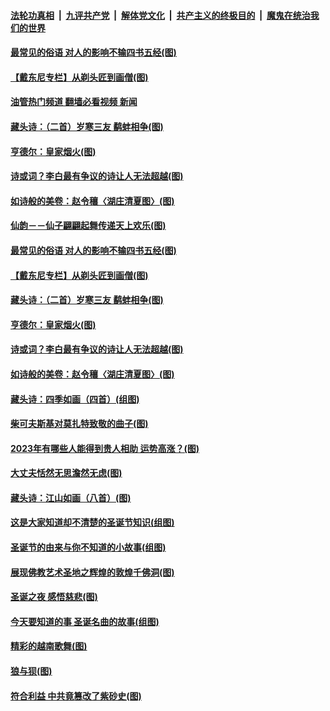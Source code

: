 ####  [法轮功真相](../../../../basic/blob/master/README.md?t=12290012) &nbsp;|&nbsp; [九评共产党](../../../../9ping.md/blob/master/README.md?t=12290012) &nbsp;|&nbsp; [解体党文化](../../../../jtdwh.md/blob/master/README.md?t=12290012)  &nbsp;|&nbsp; [共产主义的终极目的](../../../../gczydzjmd.md/blob/master/README.md?t=12290012) &nbsp;|&nbsp; [魔鬼在统治我们的世界](../../../../mgztzwmdsj.md/blob/master/README.md?t=12290012) 

#### [最常见的俗语 对人的影响不输四书五经(图)](../pages/p7/1021892.md?t=12290012) 

#### [【戴东尼专栏】从剃头匠到画僧(图)](../pages/p7/1022138.md?t=12290012) 

#### [油管热门频道 翻墙必看视频 新闻](http://129.146.143.75:81/youtube.html?12290012)

#### [藏头诗：（二首）岁寒三友 鹬蚌相争(图)](../pages/p7/1024964.md?t=12290012) 

#### [亨德尔：皇家烟火(图)](../pages/p7/1023577.md?t=12290012) 

#### [诗或词？李白最有争议的诗让人无法超越(图)](../pages/p7/1001647.md?t=12290012) 

#### [如诗般的美卷：赵令穰〈湖庄清夏图〉(图)](../pages/p7/1024277.md?t=12290012) 

#### [仙韵－－仙子翩翩起舞传递天上欢乐(图)](../pages/p7/1020145.md?t=12290012) 

#### [最常见的俗语 对人的影响不输四书五经(图)](../pages/p7/1021892.md?t=12290012) 

#### [【戴东尼专栏】从剃头匠到画僧(图)](../pages/p7/1022138.md?t=12290012) 

#### [藏头诗：（二首）岁寒三友 鹬蚌相争(图)](../pages/p7/1024964.md?t=12290012) 

#### [亨德尔：皇家烟火(图)](../pages/p7/1023577.md?t=12290012) 

#### [诗或词？李白最有争议的诗让人无法超越(图)](../pages/p7/1001647.md?t=12290012) 

#### [如诗般的美卷：赵令穰〈湖庄清夏图〉(图)](../pages/p7/1024277.md?t=12290012) 

#### [藏头诗：四季如画（四首）(组图)](../pages/p7/1024911.md?t=12290012) 

#### [柴可夫斯基对莫扎特致敬的曲子(图)](../pages/p7/1019006.md?t=12290012) 

#### [2023年有哪些人能得到贵人相助 运势高涨？(图)](../pages/p7/1023525.md?t=12290012) 

#### [大丈夫恬然无思澹然无虑(图)](../pages/p7/1024669.md?t=12290012) 

#### [藏头诗：江山如画（八首）(图)](../pages/p7/1024836.md?t=12290012) 

#### [这是大家知道却不清楚的圣诞节知识(组图)](../pages/p7/1024900.md?t=12290012) 

#### [圣诞节的由来与你不知道的小故事(组图)](../pages/p7/1024871.md?t=12290012) 

#### [展现佛教艺术圣地之辉煌的敦煌千佛洞(图)](../pages/p7/1022900.md?t=12290012) 

#### [圣诞之夜 感悟慈悲(图)](../pages/p7/1024815.md?t=12290012) 

#### [今天要知道的事 圣诞名曲的故事(组图)](../pages/p7/1024834.md?t=12290012) 

#### [精彩的越南歌舞(图)](../pages/p7/1024451.md?t=12290012) 

#### [狼与狈(图)](../pages/p7/1024838.md?t=12290012) 

#### [符合利益 中共竟篡改了紫砂史(图)](../pages/p7/1024233.md?t=12290012) 

<img src='http://gfw-breaker.win/goodnews/indexes/p7.md' width='0px' height='0px'/>
